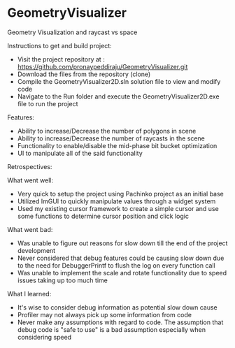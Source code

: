 # GeometryVisualizer
Geometry Visualization and raycast vs space

Instructions to get and build project:
- Visit the project repository at : https://github.com/pronaypeddiraju/GeometryVisualizer.git
- Download the files from the repository (clone)
- Compile the GeometryVisualizer2D.sln solution file to view and modify code
- Navigate to the Run folder and execute the GeometryVisualizer2D.exe file to run the project

Features:

- Ability to increase/Decrease the number of polygons in scene
- Ability to increase/Decrease the number of raycasts in the scene
- Functionality to enable/disable the mid-phase bit bucket optimization
- UI to manipulate all of the said functionality

Retrospectives:

What went well:
- Very quick to setup the project using Pachinko project as an initial base
- Utilized ImGUI to quickly manipulate values through a widget system
- Used my existing cursor framework to create a simple cursor and use some functions to determine cursor position and click logic

What went bad:
- Was unable to figure out reasons for slow down till the end of the project development
- Never considered that debug features could be causing slow down due to the need for DebuggerPrintf to flush the log on every function call
- Was unable to implement the scale and rotate functionality due to speed issues taking up too much time

What I learned:
- It's wise to consider debug information as potential slow down cause
- Profiler may not always pick up some information from code
- Never make any assumptions with regard to code. The assumption that debug code is "safe to use" is a bad assumption especially when considering speed